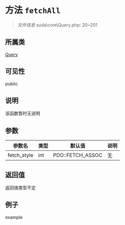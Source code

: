 # 方法 `fetchAll`



> *文件信息* suda\core\Query.php: 20~201

## 所属类 

[Query](../Query.md)

## 可见性

 public 

## 说明

该函数暂时无说明


## 参数


| 参数名 | 类型 | 默认值 | 说明 |
|--------|-----|-------|-------|
| fetch_style |  int | PDO::FETCH_ASSOC | 无 |



## 返回值

返回值类型不定


## 例子

example